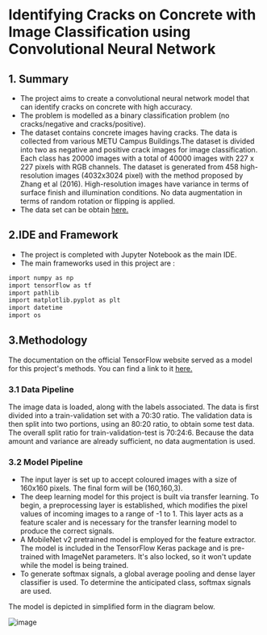# Identifying Cracks on Concrete with Image Classification using Convolutional Neural Network

## 1. Summary
- The project aims to create a convolutional neural network model that can identify cracks on concrete with high accuracy.
- The problem is modelled as a binary classification problem (no cracks/negative and cracks/positive).
- The dataset contains concrete images having cracks. The data is collected from various METU Campus Buildings.The dataset is divided into two as negative and positive crack images for image classification. Each class has 20000 images with a total of 40000 images with 227 x 227 pixels with RGB channels. The dataset is generated from 458 high-resolution images (4032x3024 pixel) with the method proposed by Zhang et al (2016). High-resolution images have variance in terms of surface finish and illumination conditions. No data augmentation in terms of random rotation or flipping is applied. 
- The data set can be obtain [here.](https://data.mendeley.com/datasets/5y9wdsg2zt/2)

## 2.IDE and Framework
- The project is completed with Jupyter Notebook as the main IDE. 
- The main frameworks used in this project are :
```bash
import numpy as np
import tensorflow as tf
import pathlib
import matplotlib.pyplot as plt
import datetime
import os
```

## 3.Methodology

The documentation on the official TensorFlow website served as a model for this project's methods. You can find a link to it [here.](https://www.tensorflow.org/tutorials/images/transfer_learning)

### 3.1 Data Pipeline

The image data is loaded, along with the labels associated. The data is first divided into a train-validation set with a 70:30 ratio. The validation data is then split into two portions, using an 80:20 ratio, to obtain some test data. The overall split ratio for train-validation-test is 70:24:6. Because the data amount and variance are already sufficient, no data augmentation is used.

### 3.2 Model Pipeline
- The input layer is set up to accept coloured images with a size of 160x160 pixels. The final form will be (160,160,3).
- The deep learning model for this project is built via transfer learning. To begin, a preprocessing layer is established, which modifies the pixel values of incoming images to a range of -1 to 1. This layer acts as a feature scaler and is necessary for the transfer learning model to produce the correct signals.
- A MobileNet v2 pretrained model is employed for the feature extractor. The model is included in the TensorFlow Keras package and is pre-trained with ImageNet parameters. It's also locked, so it won't update while the model is being trained.
- To generate softmax signals, a global average pooling and dense layer classifier is used. To determine the anticipated class, softmax signals are used.

The model is depicted in simplified form in the diagram below.

![image](https://user-images.githubusercontent.com/103733709/164210231-4b09d72e-68d0-490f-932d-8192e539c317.png)






